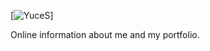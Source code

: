 [![YuceS](https://circleci.com/gh/YuceS/About-Me.svg)]


Online information about me and my portfolio.
